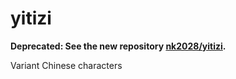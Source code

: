 # yitizi

**Deprecated: See the new repository [nk2028/yitizi](https://github.com/nk2028/yitizi).**

Variant Chinese characters

